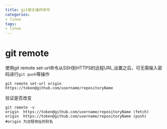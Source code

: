 ```yaml
---
title: git相关操作命令
categories: 
- linux
tags:
- linux
---
```


# git remote

使用git remote set-url命令从SSH到HTTPS的远程URL,设置之后，可无需输入密码进行`git push`等操作

```shell
git remote set-url origin https://token@github.com/username/repositoryName
```

验证是否改变

```shell
git remote -v
origin	https://token@github.com/username/repositoryName (fetch)
origin	https://token@github.com/username/repositoryName (push)
#origin	为远程地址的别名
```

